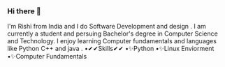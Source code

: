 ### Hi there 👋
I'm Rishi from India and I do Software Development and design . I am currently a student and persuing Bachelor's degree in Computer Science and Technology. I enjoy learning Computer fundamentals and languages like Python C++ and java .
•✔✔Skills✔✔
•✨Python
•✨Linux Enviorment
•✨Computer Fundamentals

